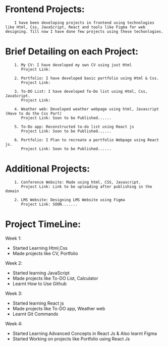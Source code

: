 # Frontend Projects:

        I have been developing projects in frontend using technologies like Html, Css, JavaScript, React and tools like Figma for web designing. Till now I have done few projects using these techonlogies.

# Brief Detailing on each Project:

        1. My CV: I have developed my own CV using just Html
           Project Link:

        2. Portfolio: I have developed basic portfolio using Html & Css.
           Project Link:

        3. To-DO List: I have developed To-Do list using Html, Css, JavaScript.
           Project Link:

        4. Weather web: Developed weather webpage using html, Javascript (Have to do the Css Part)
           Project Link: Soon to be Published......

        5. To-Do app: Reconstructed to-do list using React js
           Project Link: Soon to be Published......

        6. Portfolio: I Plan to recreate a portfolio Webpage using React js.
           Project Link: Soon to be Published......

# Additional Projects:

        1. Conference Website: Made using html, CSS, Javascript.
           Project Link: Link to be uploading after publishing in the domain

        2. LMS Website: Designing LMS Website using Figma
           Project Link: SOON.......

# Project TimeLine:

  Week 1:
- Started Learning Html,Css
- Made projects like CV, Portfolio
  
 Week 2:
- Started learning JavaScript
- Made projects like To-DO List, Calculator
- Learnt How to Use Github
  
 Week 3:
- Started learning React js
- Made projects like To-DO app, Weather web
- Learnt Git Commands
  
Week 4:
- Started Learning Advanced Concepts in React Js & Also learnt Figma
- Started Working on projects like Portfolio using React Js
